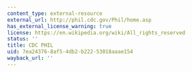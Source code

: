 ```yaml
---
content_type: external-resource
external_url: http://phil.cdc.gov/Phil/home.asp
has_external_license_warning: true
license: https://en.wikipedia.org/wiki/All_rights_reserved
status: ''
title: CDC PHIL
uid: 7ea24376-8af5-4db2-b222-53018aaae154
wayback_url: ''
---
```

